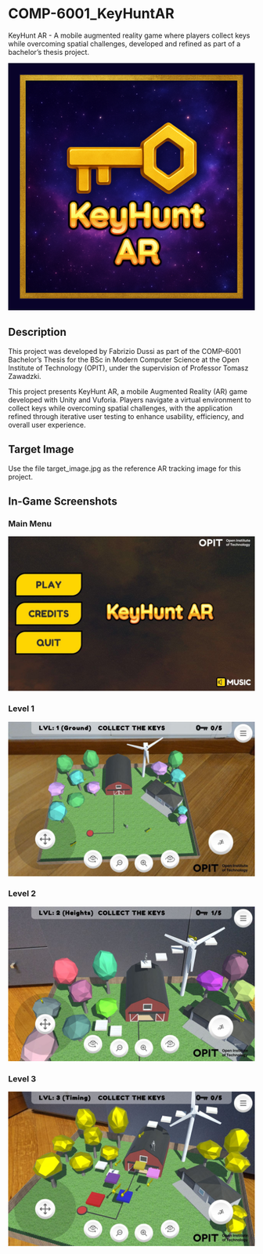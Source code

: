 # COMP-6001_KeyHuntAR
KeyHunt AR - A mobile augmented reality game where players collect keys while overcoming spatial challenges, developed and refined as part of a bachelor’s thesis project.

![KHAR icon](https://github.com/scriptfiddy/COMP-6001_KeyHuntAR/blob/main/KeyHunt%20AR%20Unity%20project%20files/Assets/Icon%20%26%20Splash/KHAR_icon.png "KHAR icon")

## Description
This project was developed by Fabrizio Dussi as part of the COMP-6001 Bachelor’s Thesis for the BSc in Modern Computer Science at the Open Institute of Technology (OPIT), under the supervision of Professor Tomasz Zawadzki.

This project presents KeyHunt AR, a mobile Augmented Reality (AR) game developed with Unity and Vuforia. Players navigate a virtual environment to collect keys while overcoming spatial challenges, with the application refined through iterative user testing to enhance usability, efficiency, and overall user experience.

## Target Image
Use the file target_image.jpg as the reference AR tracking image for this project.

## In-Game Screenshots

### Main Menu
![Main Menu screenshot](https://github.com/scriptfiddy/COMP-6001_KeyHuntAR/blob/main/Screenshots/MainMenu.jpg "Main Menu")

### Level 1
![Level 1 screenshot](https://github.com/scriptfiddy/COMP-6001_KeyHuntAR/blob/main/Screenshots/lvl1.jpg "Level 1")

### Level 2
![Level 2 screenshot](https://github.com/scriptfiddy/COMP-6001_KeyHuntAR/blob/main/Screenshots/lvl2.jpg "Level 2")

### Level 3
![Level 3 screenshot](https://github.com/scriptfiddy/COMP-6001_KeyHuntAR/blob/main/Screenshots/lvl3.jpg "Level 3")
